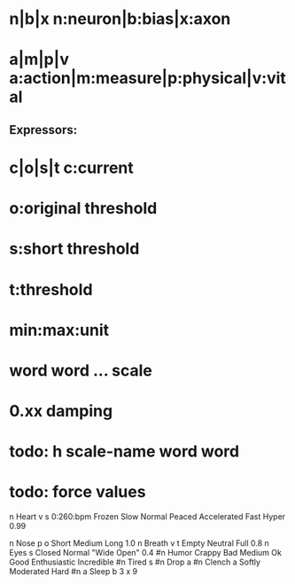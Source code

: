 # n|b|x		n:neuron|b:bias|x:axon
# a|m|p|v	a:action|m:measure|p:physical|v:vital
## Expressors:
# c|o|s|t	c:current
#					o:original threshold
#					s:short threshold
#					t:threshold
# min:max:unit
# word word ... scale
# 0.xx damping
# todo: h scale-name word word
# todo: force values

n Heart v s 0:260:bpm Frozen Slow Normal Peaced Accelerated Fast Hyper 0.99

n Nose p o Short Medium Long 1.0
n Breath v t Empty Neutral Full 0.8
n Eyes s Closed Normal "Wide Open" 0.4
#n Humor Crappy Bad Medium Ok Good Enthusiastic Incredible
#n Tired s
#n Drop a
#n Clench a Softly Moderated Hard
#n a Sleep
b 3
x 9
